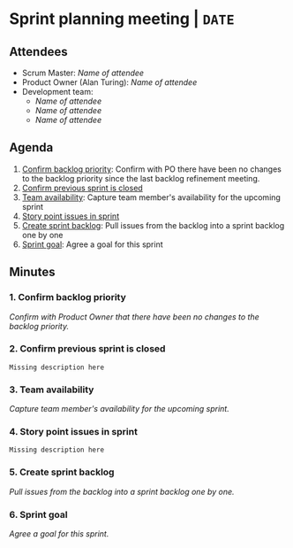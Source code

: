 # Sprint planning meeting | `DATE`

## Attendees

* Scrum Master: *Name of attendee*
* Product Owner (Alan Turing): *Name of attendee*
* Development team:
  * *Name of attendee*
  * *Name of attendee*
  * *Name of attendee*

## Agenda

1. [Confirm backlog priority](#1-confirm-backlog-priority): Confirm with PO there have been no changes to the backlog priority since the last backlog refinement meeting.
2. [Confirm previous sprint is closed](#2-confirm-previous-sprint-is-closed)
3. [Team availability](#3-team-availability): Capture team member's availability for the upcoming sprint
4. [Story point issues in sprint](#4-story-point-issues-in-sprint)
5. [Create sprint backlog](#5-create-sprint-backlog): Pull issues from the backlog into a sprint backlog one by one
6. [Sprint goal](#6-sprint-goal): Agree a goal for this sprint

## Minutes

### 1. Confirm backlog priority

*Confirm with Product Owner that there have been no changes to the backlog priority.*

### 2. Confirm previous sprint is closed

`Missing description here`

### 3. Team availability

*Capture team member's availability for the upcoming sprint.*

### 4. Story point issues in sprint

`Missing description here`

### 5. Create sprint backlog

*Pull issues from the backlog into a sprint backlog one by one.*

### 6. Sprint goal

*Agree a goal for this sprint.*

